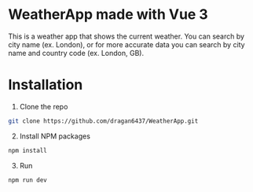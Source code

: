 # WeatherApp made with Vue 3

This is a weather app that shows the current weather. You can search by city name (ex. London), or for more accurate data you can search by city name and country code (ex. London, GB).

# Installation
1. Clone the repo
```sh
git clone https://github.com/dragan6437/WeatherApp.git
```
2. Install NPM packages
```sh
npm install
```
3. Run
```sh
npm run dev
```